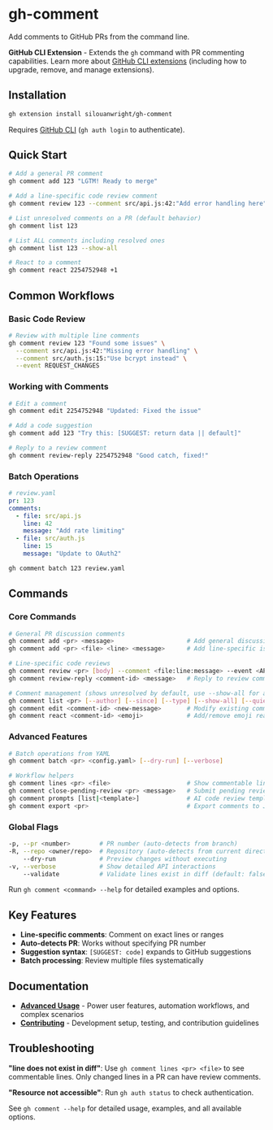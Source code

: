 # gh-comment

Add comments to GitHub PRs from the command line.

**GitHub CLI Extension** - Extends the `gh` command with PR commenting capabilities. Learn more about [GitHub CLI extensions](https://cli.github.com/manual/gh_extension) (including how to upgrade, remove, and manage extensions).

## Installation

```bash
gh extension install silouanwright/gh-comment
```

Requires [GitHub CLI](https://cli.github.com/) (`gh auth login` to authenticate).

## Quick Start

```bash
# Add a general PR comment
gh comment add 123 "LGTM! Ready to merge"

# Add a line-specific code review comment  
gh comment review 123 --comment src/api.js:42:"Add error handling here"

# List unresolved comments on a PR (default behavior)
gh comment list 123

# List ALL comments including resolved ones
gh comment list 123 --show-all

# React to a comment
gh comment react 2254752948 +1
```

## Common Workflows

### Basic Code Review
```bash
# Review with multiple line comments
gh comment review 123 "Found some issues" \
  --comment src/api.js:42:"Missing error handling" \
  --comment src/auth.js:15:"Use bcrypt instead" \
  --event REQUEST_CHANGES
```

### Working with Comments
```bash
# Edit a comment
gh comment edit 2254752948 "Updated: Fixed the issue"

# Add a code suggestion
gh comment add 123 "Try this: [SUGGEST: return data || default]"

# Reply to a review comment
gh comment review-reply 2254752948 "Good catch, fixed!"
```

### Batch Operations
```yaml
# review.yaml
pr: 123
comments:
  - file: src/api.js
    line: 42
    message: "Add rate limiting"
  - file: src/auth.js
    line: 15
    message: "Update to OAuth2"
```

```bash
gh comment batch 123 review.yaml
```

## Commands

### Core Commands
```bash
# General PR discussion comments
gh comment add <pr> <message>                    # Add general discussion comment
gh comment add <pr> <file> <line> <message>      # Add line-specific issue comment

# Line-specific code reviews  
gh comment review <pr> [body] --comment <file:line:message> --event <APPROVE|REQUEST_CHANGES|COMMENT>
gh comment review-reply <comment-id> <message>   # Reply to review comments

# Comment management (shows unresolved by default, use --show-all for all)
gh comment list <pr> [--author] [--since] [--type] [--show-all] [--quiet]
gh comment edit <comment-id> <new-message>       # Modify existing comments
gh comment react <comment-id> <emoji>            # Add/remove emoji reactions
```

### Advanced Features
```bash
# Batch operations from YAML
gh comment batch <pr> <config.yaml> [--dry-run] [--verbose]

# Workflow helpers
gh comment lines <pr> <file>                     # Show commentable lines
gh comment close-pending-review <pr> <message>   # Submit pending reviews from GitHub UI
gh comment prompts [list|<template>]             # AI code review templates
gh comment export <pr>                           # Export comments to JSON
```

### Global Flags
```bash
-p, --pr <number>        # PR number (auto-detects from branch)
-R, --repo <owner/repo>  # Repository (auto-detects from current directory)
    --dry-run            # Preview changes without executing
-v, --verbose            # Show detailed API interactions  
    --validate           # Validate lines exist in diff (default: false)
```

Run `gh comment <command> --help` for detailed examples and options.

## Key Features

- **Line-specific comments**: Comment on exact lines or ranges
- **Auto-detects PR**: Works without specifying PR number  
- **Suggestion syntax**: `[SUGGEST: code]` expands to GitHub suggestions
- **Batch processing**: Review multiple files systematically

## Documentation

- **[Advanced Usage](docs/ADVANCED_USAGE.md)** - Power user features, automation workflows, and complex scenarios
- **[Contributing](docs/CONTRIBUTING.md)** - Development setup, testing, and contribution guidelines

## Troubleshooting

**"line does not exist in diff"**: Use `gh comment lines <pr> <file>` to see commentable lines. Only changed lines in a PR can have review comments.

**"Resource not accessible"**: Run `gh auth status` to check authentication.

See `gh comment --help` for detailed usage, examples, and all available options.